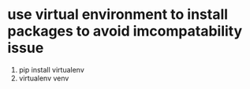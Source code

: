 # use virtual environment to install packages to avoid imcompatability issue
1. pip install virtualenv
2. virtualenv venv